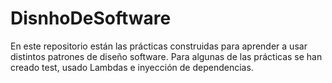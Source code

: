 # DisnhoDeSoftware
En este repositorio están las prácticas construidas para aprender a usar distintos patrones de diseño software.
Para algunas de las prácticas se han creado test, usado Lambdas e inyección de dependencias.
